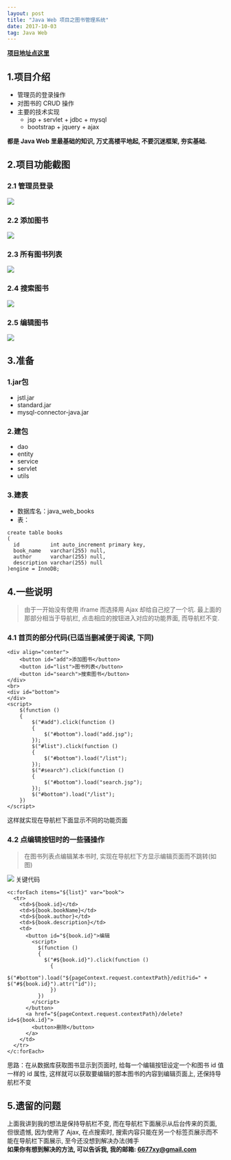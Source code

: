```yaml
---
layout: post
title: "Java Web 项目之图书管理系统"
date: 2017-10-03 
tag: Java Web
--- 
```


**[项目地址点这里](https://github.com/johnsonzheng0824/JavaWebBooks)**

## 1.项目介绍

   - 管理员的登录操作
   - 对图书的 CRUD 操作
   - 主要的技术实现
     - jsp + servlet + jdbc + mysql
     - bootstrap + jquery + ajax

**都是 Java Web 里最基础的知识, 万丈高楼平地起, 不要沉迷框架, 夯实基础.**

## 2.项目功能截图

### 2.1 管理员登录
![](/images/posts/JavaWebBooks/Snipaste_2018-04-14_20-56-24.png)

### 2.2 添加图书
![](/images/posts/JavaWebBooks/Snipaste_2018-04-14_21-05-50.png)

### 2.3 所有图书列表
![](/images/posts/JavaWebBooks/Snipaste_2018-04-14_21-08-47.png)

### 2.4 搜索图书
![](/images/posts/JavaWebBooks/Snipaste_2018-04-14_21-10-42.png)

### 2.5 编辑图书
![](/images/posts/JavaWebBooks/Snipaste_2018-04-14_21-11-28.png)

## 3.准备

### 1.jar包
- jstl.jar
- standard.jar
- mysql-connector-java.jar

### 2.建包
- dao
- entity
- service
- servlet
- utils

### 3.建表
- 数据库名：java_web_books
- 表：
```
create table books
(
  id          int auto_increment primary key,
  book_name   varchar(255) null,
  author      varchar(255) null,
  description varchar(255) null
)engine = InnoDB;
```
## 4.一些说明
> 由于一开始没有使用 iframe 而选择用 Ajax 却给自己挖了一个坑. 最上面的那部分相当于导航栏, 点击相应的按钮进入对应的功能界面, 而导航栏不变. 

### 4.1 首页的部分代码(已适当删减便于阅读, 下同)
```
<div align="center">
    <button id="add">添加图书</button>
    <button id="list">图书列表</button>
    <button id="search">搜索图书</button>
</div>
<br>
<div id="bottom">
</div>
<script>
    $(function ()
    {
        $("#add").click(function ()
        {
            $("#bottom").load("add.jsp");
        });
        $("#list").click(function ()
        {
            $("#bottom").load("/list");
        });
        $("#search").click(function ()
        {
            $("#bottom").load("search.jsp");
        });
        $("#bottom").load("/list");
    })
</script>
```
这样就实现在导航栏下面显示不同的功能页面

### 4.2 点编辑按钮时的一些骚操作
> 在图书列表点编辑某本书时, 实现在导航栏下方显示编辑页面而不跳转(如图)

![](/images/posts/JavaWebBooks/Snipaste_2018-04-14_21-11-28.png)
关键代码
```
<c:forEach items="${list}" var="book">
  <tr>
    <td>${book.id}</td>
    <td>${book.bookName}</td>
    <td>${book.author}</td>
    <td>${book.description}</td>
    <td>
      <button id="${book.id}">编辑
        <script>
          $(function ()
          {
            $("#${book.id}").click(function ()
              {
                $("#bottom").load("${pageContext.request.contextPath}/edit?id=" + $("#${book.id}").attr("id"));
              })
          })
        </script>
      </button>
      <a href="${pageContext.request.contextPath}/delete?id=${book.id}">
        <button>删除</button>
      </a>
    </td>
  </tr>
</c:forEach>
```
思路：在从数据库获取图书显示到页面时, 给每一个编辑按钮设定一个和图书 id 值一样的 id 属性, 这样就可以获取要编辑的那本图书的内容到编辑页面上, 还保持导航栏不变

## 5.遗留的问题
上面我讲到我的想法是保持导航栏不变, 而在导航栏下面展示从后台传来的页面, 但很遗憾, 因为使用了 Ajax, 在点搜索时, 搜索内容只能在另一个标签页展示而不能在导航栏下面展示, 至今还没想到解决办法(摊手
<br>
**如果你有想到解决的方法, 可以告诉我, 我的邮箱: <6677xy@gmail.com>**